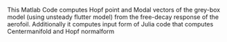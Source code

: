 This Matlab Code computes Hopf point and Modal vectors of the grey-box model (using unsteady flutter model)
from the free-decay response of the aerofoil.
Additionally it computes input form of Julia code that computes Centermanifold and Hopf normalform
